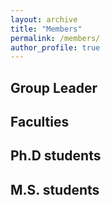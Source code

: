 ```yaml
---
layout: archive
title: "Members"
permalink: /members/
author_profile: true
---
```


Group Leader
-----

Faculties
-----

Ph.D students
-----

M.S. students
-----
